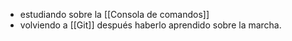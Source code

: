 - estudiando sobre la [[Consola de comandos]]
- volviendo a [[Git]] después haberlo aprendido sobre la marcha.